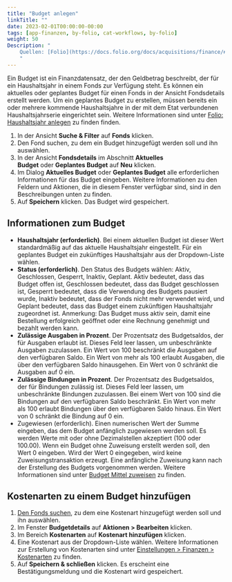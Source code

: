 ```yaml
---
title: "Budget anlegen"
linkTitle: ""
date: 2023-02-01T00:00:00-00:00
tags: [app-finanzen, by-folio, cat-workflows, by-folio]
weight: 50
Description: "
    Quellen: [Folio](https://docs.folio.org/docs/acquisitions/finance/#creating-a-fund ) & [GBV](https://info.gbv.de/display/FOLIOGBVEXTERN/Folio:+Budget+anlegen)
    "
---
```


Ein Budget ist ein Finanzdatensatz, der den Geldbetrag beschreibt, der für ein Haushaltsjahr in einem Fonds zur Verfügung steht. Es können ein aktuelles oder geplantes Budget für einen Fonds in der Ansicht Fondsdetails erstellt werden. Um ein geplantes Budget zu erstellen, müssen bereits ein oder mehrere kommende Haushaltsjahre in der mit dem Etat verbundenen Haushaltsjahrserie eingerichtet sein. Weitere Informationen sind unter [Folio: Haushaltsjahr anlegen](https://info.gbv.de/display/FOLIOGBVEXTERN/Folio%3A+Haushaltsjahr+anlegen) zu finden finden.

1.  In der Ansicht **Suche & Filter** auf **Fonds** klicken.
2.  Den Fond suchen, zu dem ein Budget hinzugefügt werden soll und ihn auswählen.
3.  In der Ansicht **Fondsdetails** im Abschnitt **Aktuelles Budget** oder **Geplantes Budget** auf **Neu** klicken.
4.  Im Dialog **Aktuelles Budget** oder **Geplantes Budget** alle erforderlichen Informationen für das Budget eingeben. Weitere Informationen zu den Feldern und Aktionen, die in diesem Fenster verfügbar sind, sind in den Beschreibungen unten zu finden.
5.  Auf **Speichern** klicken. Das Budget wird gespeichert.

## Informationen zum Budget

-   **Haushaltsjahr (erforderlich)**. Bei einem aktuellen Budget ist dieser Wert standardmäßig auf das aktuelle Haushaltsjahr eingestellt. Für ein geplantes Budget ein zukünftiges Haushaltsjahr aus der Dropdown-Liste wählen.
-   **Status (erforderlich)**. Den Status des Budgets wählen: Aktiv, Geschlossen, Gesperrt, Inaktiv, Geplant. Aktiv bedeutet, dass das Budget offen ist, Geschlossen bedeutet, dass das Budget geschlossen ist, Gesperrt bedeutet, dass die Verwendung des Budgets pausiert wurde, Inaktiv bedeutet, dass der Fonds nicht mehr verwendet wird, und Geplant bedeutet, dass das Budget einem zukünftigen Haushaltsjahr zugeordnet ist. Anmerkung: Das Budget muss aktiv sein, damit eine Bestellung erfolgreich geöffnet oder eine Rechnung genehmigt und bezahlt werden kann.
-   **Zulässige Ausgaben in Prozent**. Der Prozentsatz des Budgetsaldos, der für Ausgaben erlaubt ist. Dieses Feld leer lassen, um unbeschränkte Ausgaben zuzulassen. Ein Wert von 100 beschränkt die Ausgaben auf den verfügbaren Saldo. Ein Wert von mehr als 100 erlaubt Ausgaben, die über den verfügbaren Saldo hinausgehen. Ein Wert von 0 schränkt die Ausgaben auf 0 ein.
-   **Zulässige Bindungen in Prozent**. Der Prozentsatz des Budgetsaldos, der für Bindungen zulässig ist. Dieses Feld leer lassen, um unbeschränkte Bindungen zuzulassen. Bei einem Wert von 100 sind die Bindungen auf den verfügbaren Saldo beschränkt. Ein Wert von mehr als 100 erlaubt Bindungen über den verfügbaren Saldo hinaus. Ein Wert von 0 schränkt die Bindung auf 0 ein.
-   Zugewiesen (erforderlich). Einen numerischen Wert der Summe eingeben, das dem Budget anfänglich zugewiesen werden soll. Es werden Werte mit oder ohne Dezimalstellen akzeptiert (100 oder 100.00). Wenn ein Budget ohne Zuweisung erstellt werden soll, den Wert 0 eingeben. Wird der Wert 0 eingegeben, wird keine Zuweisungstransaktion erzeugt. Eine anfängliche Zuweisung kann nach der Erstellung des Budgets vorgenommen werden. Weitere Informationen sind unter [Budget Mittel zuweisen](https://info.gbv.de/display/FOLIOGBVEXTERN/Folio%3A+Budget+Mittel+zuweisen) zu finden.

## Kostenarten zu einem Budget hinzufügen

1.  [Den Fonds suchen](https://info.gbv.de/display/FOLIOGBVEXTERN/Folio%3A+Haushaltsjahr%2C+Etat%2C+Gruppe%2C+Fonds+suchen), zu dem eine Kostenart hinzugefügt werden soll und ihn auswählen.
2.  Im Fenster **Budgetdetails** auf **Aktionen > Bearbeiten** klicken.
3.  Im Bereich **Kostenarten** auf **Kostenart hinzufügen** klicken.
4.  Eine Kostenart aus der Dropdown-Liste wählen. Weitere Informationen zur Erstellung von Kostenarten sind unter [Einstellungen > Finanzen > Kostenarten](https://info.gbv.de/display/FOLIOGBVEXTERN/Einstellungen+%28Finanzen%29%3A+Kostenarten) zu finden.
5.  Auf **Speichern & schließen** klicken. Es erscheint eine Bestätigungsmeldung und die Kostenart wird gespeichert.
